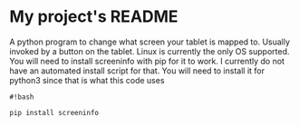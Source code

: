 # My project's README
A python program to change what screen your tablet is mapped to. Usually invoked by a button on the tablet.
Linux is currently the only OS supported.
You will need to install screeninfo with pip for it to work. I currently do not have an automated install script for that. You will need to install it for python3 since that is what this code uses

```
#!bash

pip install screeninfo
```